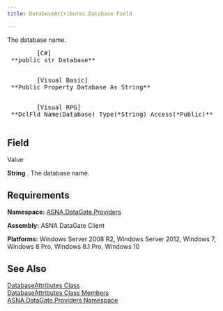 ```yaml
---
title: DatabaseAttributes.Database Field

---
```


The database name.
<pre class="prettyprint">        <span class="lang">[C#]</span>
 **public str Database** 
      </pre>
<pre class="prettyprint">        <span class="lang">[Visual Basic] </span>
 **Public Property Database As String** 
      </pre>
<pre class="prettyprint">        <span class="lang">[Visual RPG]</span>
 **DclFld Name(Database) Type(*String) Access(*Public)** 
      </pre>

## Field
 Value

**String** . The database name.
## Requirements

**Namespace:** [ ASNA.DataGate.Providers](datagate-providers-namespace.html) 

**Assembly:** ASNA DataGate Client

**Platforms:** Windows Server 2008 R2, Windows Server 2012, Windows 7, Windows 8 Pro, Windows 8.1 Pro, Windows 10
## See Also


[DatabaseAttributes Class](dcsDatabaseAttributesClass.html)
      <br />
[DatabaseAttributes Class Members](database-attributes-members.html)
      <br />
[ASNA.DataGate.Providers Namespace](datagate-providers-namespace.html)

